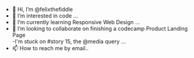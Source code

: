 - 👋 Hi, I’m @felixthefiddle
- 👀 I’m interested in code ...
- 🌱 I’m currently learning Responsive Web Design ...
- 💞️ I’m looking to collaborate on finishing a codecamp Product Landing Page  
-I'm stuck on #story 15, the @media query ...
- 📫 How to reach me by email..

<!---
felixthefiddle/felixthefiddle is a ✨ special ✨ repository because its `README.md` (this file) appears on your GitHub profile.
You can click the Preview link to take a look at your changes.
--->
